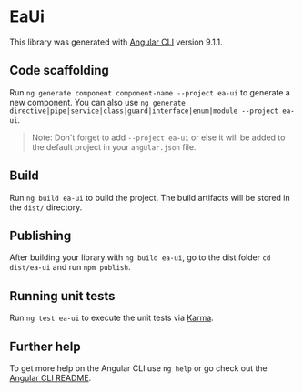 # EaUi

This library was generated with [Angular CLI](https://github.com/angular/angular-cli) version 9.1.1.

## Code scaffolding

Run `ng generate component component-name --project ea-ui` to generate a new component. You can also use `ng generate directive|pipe|service|class|guard|interface|enum|module --project ea-ui`.
> Note: Don't forget to add `--project ea-ui` or else it will be added to the default project in your `angular.json` file. 

## Build

Run `ng build ea-ui` to build the project. The build artifacts will be stored in the `dist/` directory.

## Publishing

After building your library with `ng build ea-ui`, go to the dist folder `cd dist/ea-ui` and run `npm publish`.

## Running unit tests

Run `ng test ea-ui` to execute the unit tests via [Karma](https://karma-runner.github.io).

## Further help

To get more help on the Angular CLI use `ng help` or go check out the [Angular CLI README](https://github.com/angular/angular-cli/blob/master/README.md).
